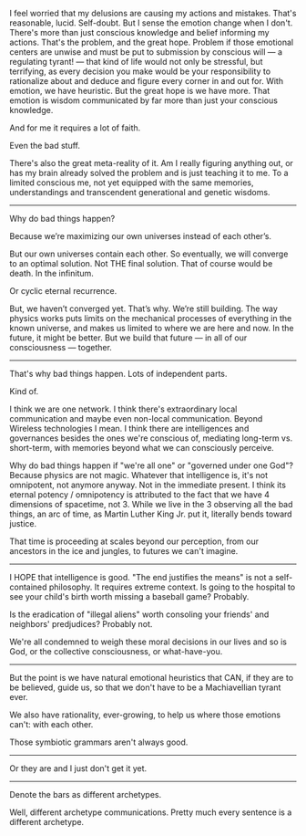 I feel worried that my delusions are causing my actions and mistakes. That's reasonable, lucid. Self-doubt. But I sense the emotion change when I don't. There's more than just conscious knowledge and belief informing my actions. That's the problem, and the great hope. Problem if those emotional centers are unwise and must be put to submission by conscious will — a regulating tyrant! — that kind of life would not only be stressful, but terrifying, as every decision you make would be your responsibility to rationalize about and deduce and figure every corner in and out for. With emotion, we have heuristic. But the great hope is we have more. That emotion is wisdom communicated by far more than just your conscious knowledge.

And for me it requires a lot of faith.

Even the bad stuff.

There's also the great meta-reality of it. Am I really figuring anything out, or has my brain already solved the problem and is just teaching it to me. To a limited conscious me, not yet equipped with the same memories, understandings and transcendent generational and genetic wisdoms.

---

Why do bad things happen?

Because we’re maximizing our own universes instead of each other’s.

But our own universes contain each other. So eventually, we will converge to an optimal solution. Not THE final solution. That of course would be death. In the infinitum.

Or cyclic eternal recurrence.

But, we haven’t converged yet. That’s why. We’re still building. The way physics works puts limits on the mechanical processes of everything in the known universe, and makes us limited to where we are here and now. In the future, it might be better. But we build that future — in all of our consciousness — together.

---

That's why bad things happen. Lots of independent parts.

Kind of.

I think we are one network. I think there's extraordinary local communication and maybe even non-local communication. Beyond Wireless technologies I mean. I think there are intelligences and governances besides the ones we're conscious of, mediating long-term vs. short-term, with memories beyond what we can consciously perceive.

Why do bad things happen if "we're all one" or "governed under one God"? Because physics are not magic. Whatever that intelligence is, it's not omnipotent, not anymore anyway. Not in the immediate present. I think its eternal potency / omnipotency is attributed to the fact that we have 4 dimensions of spacetime, not 3. While we live in the 3 observing all the bad things, an arc of time, as Martin Luther King Jr. put it, literally bends toward justice.

That time is proceeding at scales beyond our perception, from our ancestors in the ice and jungles, to futures we can't imagine.

---

I HOPE that intelligence is good. "The end justifies the means" is not a self-contained philosophy. It requires extreme context. Is going to the hospital to see your child's birth worth missing a baseball game? Probably.

Is the eradication of "illegal aliens" worth consoling your friends' and neighbors' predjudices? Probably not.

We're all condemned to weigh these moral decisions in our lives and so is God, or the collective consciousness, or what-have-you.

---

But the point is we have natural emotional heuristics that CAN, if they are to be believed, guide us, so that we don't have to be a Machiavellian tyrant ever.

We also have rationality, ever-growing, to help us where those emotions can't: with each other.

Those symbiotic grammars aren't always good.

---

Or they are and I just don't get it yet.

---

Denote the bars as different archetypes.

Well, different archetype communications. Pretty much every sentence is a different archetype.
